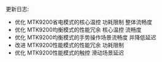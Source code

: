 更新日志:
- 优化 MTK9200省电模式的核心温控 功耗限制 整体流畅度
- 优化 MTK9200均衡模式的性能冗余 核心温控 流畅度
- 优化 MTK9200均衡模式的手势操作场景流畅度 并降低延迟
- 改进 MTK9200性能模式的性能冗余 功耗限制
- 优化 MTK9200性能模式的触控 滑动场景延迟
